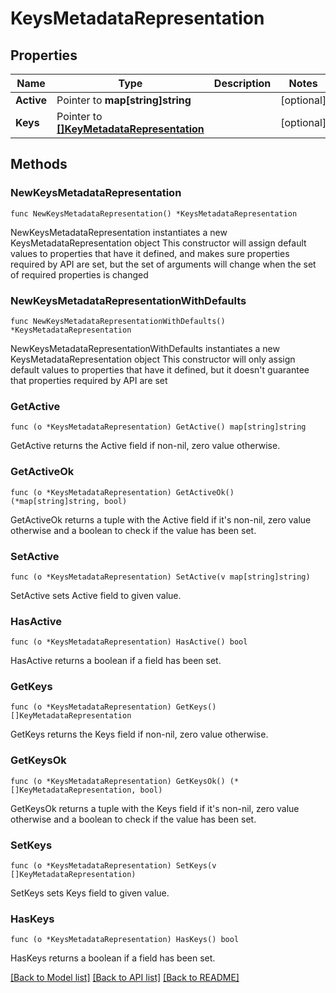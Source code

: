 # KeysMetadataRepresentation

## Properties

Name | Type | Description | Notes
------------ | ------------- | ------------- | -------------
**Active** | Pointer to **map[string]string** |  | [optional] 
**Keys** | Pointer to [**[]KeyMetadataRepresentation**](KeyMetadataRepresentation.md) |  | [optional] 

## Methods

### NewKeysMetadataRepresentation

`func NewKeysMetadataRepresentation() *KeysMetadataRepresentation`

NewKeysMetadataRepresentation instantiates a new KeysMetadataRepresentation object
This constructor will assign default values to properties that have it defined,
and makes sure properties required by API are set, but the set of arguments
will change when the set of required properties is changed

### NewKeysMetadataRepresentationWithDefaults

`func NewKeysMetadataRepresentationWithDefaults() *KeysMetadataRepresentation`

NewKeysMetadataRepresentationWithDefaults instantiates a new KeysMetadataRepresentation object
This constructor will only assign default values to properties that have it defined,
but it doesn't guarantee that properties required by API are set

### GetActive

`func (o *KeysMetadataRepresentation) GetActive() map[string]string`

GetActive returns the Active field if non-nil, zero value otherwise.

### GetActiveOk

`func (o *KeysMetadataRepresentation) GetActiveOk() (*map[string]string, bool)`

GetActiveOk returns a tuple with the Active field if it's non-nil, zero value otherwise
and a boolean to check if the value has been set.

### SetActive

`func (o *KeysMetadataRepresentation) SetActive(v map[string]string)`

SetActive sets Active field to given value.

### HasActive

`func (o *KeysMetadataRepresentation) HasActive() bool`

HasActive returns a boolean if a field has been set.

### GetKeys

`func (o *KeysMetadataRepresentation) GetKeys() []KeyMetadataRepresentation`

GetKeys returns the Keys field if non-nil, zero value otherwise.

### GetKeysOk

`func (o *KeysMetadataRepresentation) GetKeysOk() (*[]KeyMetadataRepresentation, bool)`

GetKeysOk returns a tuple with the Keys field if it's non-nil, zero value otherwise
and a boolean to check if the value has been set.

### SetKeys

`func (o *KeysMetadataRepresentation) SetKeys(v []KeyMetadataRepresentation)`

SetKeys sets Keys field to given value.

### HasKeys

`func (o *KeysMetadataRepresentation) HasKeys() bool`

HasKeys returns a boolean if a field has been set.


[[Back to Model list]](../README.md#documentation-for-models) [[Back to API list]](../README.md#documentation-for-api-endpoints) [[Back to README]](../README.md)


